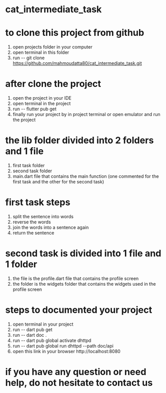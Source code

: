 # cat_intermediate_task

# to clone this project from github
1. open projects folder in your computer
2. open terminal in this folder
3. run -- git clone https://github.com/mahmoudatta80/cat_intermediate_task.git

# after clone the project
1. open the project in your IDE
2. open terminal in the project
3. run -- flutter pub get
4. finally run your project by <flutter run> in project terminal or open emulator and run the project

# the lib folder divided into 2 folders and 1 file
1. first task folder
2. second task folder
3. main.dart file that contains the main function (one commented for the first task and the other for the second task)

# first task steps 
1. split the sentence into words
2. reverse the words
3. join the words into a sentence again
4. return the sentence

# second task is divided into 1 file and 1 folder
1. the file is the profile.dart file that contains the profile screen
2. the folder is the widgets folder that contains the widgets used in the profile screen

# steps to documented your project
1. open terminal in your project
2. run -- dart pub get
3. run -- dart doc .
4. run -- dart pub global activate dhttpd
5. run -- dart pub global run dhttpd --path doc/api
6. open this link in your browser http://localhost:8080

# if you have any question or need help, do not hesitate to contact us
